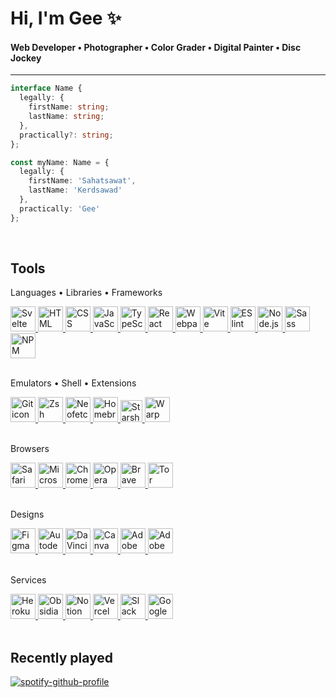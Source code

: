 # Hi, I'm Gee ✨

#### Web Developer • Photographer • Color Grader • Digital Painter • Disc Jockey

---

```TypeScript
interface Name {
  legally: {
    firstName: string;
    lastName: string;
  },
  practically?: string;
};

const myName: Name = {
  legally: {
    firstName: 'Sahatsawat',
    lastName: 'Kerdsawad'
  },
  practically: 'Gee'
};
```

<br>

## Tools

Languages • Libraries • Frameworks

<div>
  <a
    href="https://svelte.dev/"
    target="_blank">
      <img
        title="Svelte" alt="Svelte icon"
        height="40" width="40"
        src="https://cdn.jsdelivr.net/gh/devicons/devicon/icons/svelte/svelte-original.svg" />
  </a>
  <a
    href="https://developer.mozilla.org/en-US/docs/Web/HTML"
    target="_blank">
      <img
        title="HTML" alt="HTML icon"
        height="40" width="40"
        src="https://cdn.jsdelivr.net/gh/devicons/devicon/icons/html5/html5-plain.svg" />
  </a>
  <a
    href="https://developer.mozilla.org/en-US/docs/Web/CSS"
    target="_blank">
      <img
        title="CSS" alt="CSS icon"
        height="40" width="40" 
        src="https://cdn.jsdelivr.net/gh/devicons/devicon/icons/css3/css3-plain.svg" />
  </a>
  <a
    href="https://developer.mozilla.org/en-US/docs/Web/JavaScript"
    target="_blank">
      <img
        title="JavaScript" alt="JavaScript icon"
        height="40" width="40" 
        src="https://cdn.jsdelivr.net/gh/devicons/devicon/icons/javascript/javascript-plain.svg" />
  </a>
  <a
    href="https://www.typescriptlang.org/"
    target="_blank">
      <img
        title="TypeScript" alt="TypeScript icon"
        height="40" width="40"
        src="https://cdn.jsdelivr.net/gh/devicons/devicon/icons/typescript/typescript-plain.svg" />
  </a>
  <a
    href="https://reactjs.org/"
    target="_blank">
      <img 
        title="React" alt="React icon"
        height="40" width="40" 
        src="https://cdn.jsdelivr.net/gh/devicons/devicon/icons/react/react-original.svg" />
  </a>
  <a
    href="https://webpack.js.org/"
    target="_blank">
      <img
        title="Webpack" alt="Webpack icon"
        height="40" width="40"
        src="https://cdn.jsdelivr.net/gh/devicons/devicon/icons/webpack/webpack-original.svg" />
  </a>
  <a
    href="https://vitejs.dev/"
    target="_blank">
      <img
        title="Vite" alt="Vite icon"
        height="40" width="40"
        src="https://api-frameworks.vercel.sh/framework-logos/vite.svg" />
  </a>
  <a
    href="https://eslint.org/"
    target="_blank">
      <img
        title="ESlint" alt="ESlint icon"
        height="40" width="40"
        src="https://cdn.jsdelivr.net/gh/devicons/devicon/icons/eslint/eslint-original.svg" />
  </a>
  <a
    href="https://nodejs.org/en/about/"
    target="_blank">
      <img
        title="Node.js" alt="Node.js icon"
        height="40" width="40" 
        src="https://cdn.jsdelivr.net/gh/devicons/devicon/icons/nodejs/nodejs-original.svg" />
  </a>
  <a
    href="https://sass-lang.com/"
    target="_blank">
      <img
        title="Sass" alt="Sass icon"
        height="40" width="40"
        src="https://cdn.jsdelivr.net/gh/devicons/devicon/icons/sass/sass-original.svg" />
  </a>
  <a
    href="https://www.npmjs.com/"
    target="_blank">
      <img
        title="NPM" alt="NPM icon"
        height="40" width="40" 
        src="https://cdn.jsdelivr.net/gh/devicons/devicon/icons/npm/npm-original-wordmark.svg" />
  </a>
</div>
<br>

Emulators • Shell • Extensions

<div>
  <a 
    href="https://git-scm.com/about"
    target="_blank">
      <img 
        title="Git" alt="Git icon"
        height="40" width="40" 
        src="https://cdn.jsdelivr.net/gh/devicons/devicon/icons/git/git-original.svg" />
  </a>
  <a 
    href="https://support.apple.com/en-us/HT208050"
    target="_blank">
      <img 
        title="Zsh" alt="Zsh icon"
        height="40" width="40"
        src="https://icon-library.com/images/terminal-icon-png/terminal-icon-png-0.jpg" />
  </a>
  <a 
    href="https://github.com/dylanaraps/neofetch"
    target="_blank">
      <img 
        title="Neofetch" alt="Neofetch icon"
        height="40" width="40"
        src="https://icon-library.com/images/icon-linux/icon-linux-8.jpg" />
  </a>
  <a 
    href="https://github.com/homebrew/"
    target="_blank">
      <img 
        title="Homebrew" alt="Homebrew icon"
        height="40" width="40"
        src="https://avatars.githubusercontent.com/u/1503512?s=200&v=4" />
  </a>
  <a 
    href="https://starship.rs/"
    target="_blank">
      <img 
        title="Starship" alt="Starship icon"
        height="35" width="35"
        src="https://starship.rs/icon.png" />
  </a>
  <a 
    href="https://www.warp.dev/"
    target="_blank">
      <img 
        title="Warp" alt="Warp Terminal icon"
        height="40" width="40"
        src="https://cdn.hackernoon.com/images/k8BF5t8U11R5my0bz3n6LRmj7sN2-2x93fk2.png" />
  </a>
</div>
<br>

Browsers

<div>
  <a
    href="https://developer.apple.com/safari/technology-preview/"
    target="_blank">
      <img 
        title="Safari" alt="Safari browser icon"
        height="40" width="40" 
        src="https://cdn.jsdelivr.net/gh/devicons/devicon/icons/safari/safari-original.svg" />
  </a>
  <a
    href="https://www.microsoft.com/en-us/edge"
    target="_blank">
      <img 
        title="Edge" alt="Microsoft Edge browser icon"
        height="40" width="40"
        src="https://www.svgrepo.com/show/378791/edge.svg" />
  </a>
  <a
    href="https://www.google.com/chrome/dev/"
    target="_blank">
      <img 
        title="Chrome" alt="Chrome browser icon"
        height="40" width="40" 
        src="https://cdn.jsdelivr.net/gh/devicons/devicon/icons/chrome/chrome-original.svg" />
  </a>
  <a
    href="https://www.opera.com/"
    target="_blank">
      <img 
        title="Opera" alt="Opera browser icon"
        height="40" width="40"
        src="https://cdn.jsdelivr.net/gh/devicons/devicon/icons/opera/opera-original.svg" />
  </a>
  <a
    href="https://brave.com/"
    target="_blank">
      <img 
        title="Brave" alt="Brave browser icon"
        height="40" width="40"
        src="https://www.svgrepo.com/show/378778/brave.svg" />
  </a>
  <a
    href="https://www.torproject.org/"
    target="_blank">
      <img 
        title="Tor" alt="Tor browser icon"
        height="40" width="40"
        src="https://upload.wikimedia.org/wikipedia/commons/c/c9/Tor_Browser_icon.svg" />
  </a>
</div>
<br>

Designs

<div>
  <a
    href="https://www.figma.com/"
    target="_blank">
      <img title="Figma" alt="Figma icon"
      height="40" width="40"
      src="https://cdn.jsdelivr.net/gh/devicons/devicon/icons/figma/figma-original.svg" />
  </a>
  <a
    href="https://www.sketchbook.com/"
    target="_blank">
      <img title="Autodesk Sketchbook" alt="Autodesk Sketchbook icon"
      height="40" width="40" 
      src="https://images.squarespace-cdn.com/content/v1/5fb0aea913eba3050d739796/1605414815712-1NCQFW8FON7JSSG9AWFE/sb_icon.c56b2ca.png?format=1500w" />
  </a>
  <a
    href="https://www.blackmagicdesign.com/products/davinciresolve/"
    target="_blank">
      <img title="DaVinci Resolve" alt="DaVinci Resolve icon"
      height="40" width="40" 
      src="https://upload.wikimedia.org/wikipedia/commons/9/90/DaVinci_Resolve_17_logo.svg" />
  </a>
  <a
    href="https://www.canva.com/"
    target="_blank">
      <img title="Canva" alt="Canva icon"
      height="40" width="40" 
      src="https://cdn.jsdelivr.net/gh/devicons/devicon/icons/canva/canva-original.svg" />
  </a>
  <a
    href="https://www.adobe.com/products/photoshop-lightroom-classic.html"
    target="_blank">
      <img title="Adobe Lightroom Classic" alt="Adobe Lightroom Classic icon"
      height="40" width="40" 
      src="https://upload.wikimedia.org/wikipedia/commons/5/56/Adobe_Photoshop_Lightroom_Classic_CC_icon.svg" />
  </a>
  <a
    href="https://lightroom.adobe.com/"
    target="_blank">
      <img title="Adobe Lightroom" alt="Adobe Lightroom icon"
      height="40" width="40" 
      src="https://upload.wikimedia.org/wikipedia/commons/b/b6/Adobe_Photoshop_Lightroom_CC_logo.svg" />
  </a>
</div>
<br>

Services

<div>
  <a
    href="https://www.heroku.com/"
    target="_blank">
      <img title="Heroku" alt="Heroku icon"
      height="40" width="40" 
      src="https://cdn.jsdelivr.net/gh/devicons/devicon/icons/heroku/heroku-plain.svg" />
  </a>
  <a
    href="https://obsidian.md/"
    target="_blank">
      <img title="Obsidian" alt="Obsidian icon"
      height="40" width="40"
      src="https://play-lh.googleusercontent.com/McJwuNc1Gbs8-XrPCH77Ar-qZMGujN6L0_zb_jv_0oBe2vwnmIboESQjPsTSu1uINbg=w240-h480-rw" />
  </a>
  <a
    href="https://www.notion.so/"
    target="_blank">
      <img title="Notion" alt="Notion icon"
      height="40" width="40"
      src="https://upload.wikimedia.org/wikipedia/commons/thumb/e/e9/Notion-logo.svg/2048px-Notion-logo.svg.png" />
  </a>
  <a
    href="https://vercel.com/"
    target="_blank">
      <img title="Vercel" alt="Vercel icon"
      height="40" width="40"
      src="https://karmanivero.us/assets/images/logo-vercel.png" />
  </a>
  <a
    href="https://slack.com/"
    target="_blank">
      <img title="Slack" alt="Slack icon"
      height="40" width="40"
      src="https://cdn.jsdelivr.net/gh/devicons/devicon/icons/slack/slack-original.svg" />
  </a>
  <a
    href="https://cloud.google.com/"
    target="_blank">
      <img title="Google Cloud" alt="Google Cloud icon"
      height="40" width="40"
      src="https://cdn.jsdelivr.net/gh/devicons/devicon/icons/googlecloud/googlecloud-original.svg" />
  </a>
</div>
<br>

## Recently played

[![spotify-github-profile](https://spotify-github-profile.vercel.app/api/view?uid=22dcwglm3hf3ocwavusfjj6fi&cover_image=true&theme=natemoo-re&show_offline=false&background_color=121212&interchange=true&bar_color=53b14f&bar_color_cover=false)](https://spotify-github-profile.vercel.app/api/view?uid=22dcwglm3hf3ocwavusfjj6fi&redirect=true)
